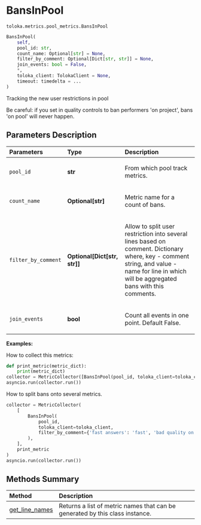 # BansInPool
`toloka.metrics.pool_metrics.BansInPool`

```python
BansInPool(
    self,
    pool_id: str,
    count_name: Optional[str] = None,
    filter_by_comment: Optional[Dict[str, str]] = None,
    join_events: bool = False,
    *,
    toloka_client: TolokaClient = None,
    timeout: timedelta = ...
)
```

Tracking the new user restrictions in pool


Be careful: if you set in quality controls to ban performers 'on project', bans 'on pool' will never happen.

## Parameters Description

| Parameters | Type | Description |
| :----------| :----| :-----------|
`pool_id`|**str**|<p>From which pool track metrics.</p>
`count_name`|**Optional\[str\]**|<p>Metric name for a count of bans.</p>
`filter_by_comment`|**Optional\[Dict\[str, str\]\]**|<p>Allow to split user restriction into several lines based on comment. Dictionary where, key - comment string, and value - name for line in which will be aggregated bans with this comments.</p>
`join_events`|**bool**|<p>Count all events in one point.  Default False.</p>

**Examples:**

How to collect this metrics:
```python
def print_metric(metric_dict):
    print(metric_dict)
collector = MetricCollector([BansInPool(pool_id, toloka_client=toloka_client)], print_metric)
asyncio.run(collector.run())
```

How to split bans onto several metrics.
```python
collector = MetricCollector(
    [
        BansInPool(
            pool_id,
            toloka_client=toloka_client,
            filter_by_comment={'fast answers': 'fast', 'bad quality on honeypots': 'honeypots'}
        ),
    ],
    print_metric
)
asyncio.run(collector.run())
```
## Methods Summary

| Method | Description |
| :------| :-----------|
[get_line_names](toloka.metrics.pool_metrics.BansInPool.get_line_names.md)| Returns a list of metric names that can be generated by this class instance.
